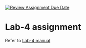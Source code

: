 [![Review Assignment Due Date](https://classroom.github.com/assets/deadline-readme-button-22041afd0340ce965d47ae6ef1cefeee28c7c493a6346c4f15d667ab976d596c.svg)](https://classroom.github.com/a/1rdvGo4B)
# Lab-4 assignment

Refer to [Lab-4 manual](https://nju-cn-course.gitbook.io/nju-computer-network-lab-manual/ipv4-router/lab-4)
